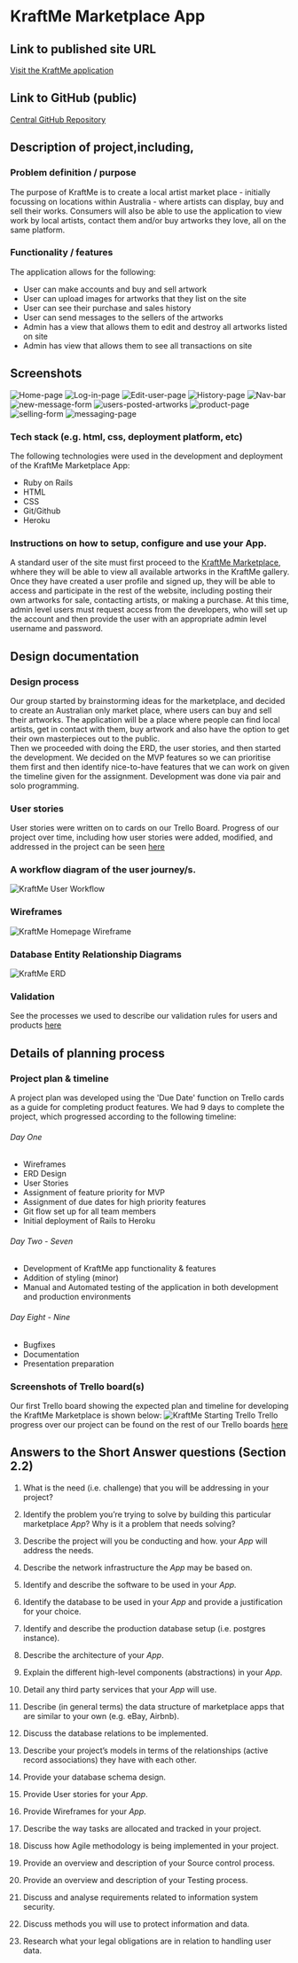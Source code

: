 # KraftMe Marketplace App

## Link to published site URL
[Visit the KraftMe application](https://young-scrubland-51531.herokuapp.com)

## Link to GitHub (public)
[Central GitHub Repository](https://github.com/EnFen/kraftme)
## Description of project,including,

### Problem definition / purpose
The purpose of KraftMe is to create a local artist market place - initially focussing on locations within  Australia -  where artists can display, buy and sell their works. 
Consumers will also be able to use the application to view work by local artists,  contact them and/or buy artworks they love,  all on the same platform. 

### Functionality / features
The application allows for the following:
  * User can make accounts and buy and sell artwork
  * User can upload images for artworks that they list on the site
  * User can see their purchase and sales history
  * User can send messages to the sellers of the artworks
  * Admin has a view that allows them to edit and destroy all artworks listed on site
  * Admin has view that allows them to see all transactions on site

## Screenshots
![Home-page](./docs/screenshots/kraftme-homepage.png)
![Log-in-page](./docs/screenshots/log-in-page.png)
![Edit-user-page](./docs/screenshots/edit-user-page.png)
![History-page](./docs/screenshots/history-page.png)
![Nav-bar](./docs/screenshots/navbar-when-signed-in.png)
![new-message-form](./docs/screenshots/new-message-form.png)
![users-posted-artworks](./docs/screenshots/posted-artworks.png)
![product-page](./docs/screenshots/product-page.png)
![selling-form](./docs/screenshots/selling-form.png)
![messaging-page](./docs/screenshots/messaging-page.png)


### Tech stack (e.g. html, css, deployment platform, etc)
The following technologies were used in the development and deployment of the KraftMe Marketplace App:
  * Ruby on Rails
  * HTML
  * CSS
  * Git/Github
  * Heroku

### Instructions on how to setup, configure and use your App.
A standard user of the site must first proceed to the [KraftMe Marketplace](https://young-scrubland-51531.herokuapp.com), whhere they will be able to view all available artworks in the KraftMe gallery. Once they have created a user profile and signed up, they will be able to access and participate in the rest of the website, including posting their own artworks for sale, contacting artists, or making a purchase.
At this time, admin level users must request access from the developers, who will set up the account and then provide the user with an appropriate admin level username and password.

## Design documentation


### Design process 
Our group started by brainstorming ideas for the marketplace, and decided to create an Australian only market place, where users can buy and sell their artworks. The application will be a place where people can find local artists, get in contact with them, buy artwork and also have the option to get their own masterpieces out to the public.  
Then we proceeded with doing the ERD, the user stories, and then started the development. We decided on the MVP features so we can prioritise them first and then identify nice-to-have features that we can work on given the timeline given for the assignment. Development was done via pair and solo programming.

### User stories
User stories were written on to cards on our Trello Board. Progress of our project over time, including how user stories were added, modified, and addressed in the project can be seen [here](./docs/trello_boards)

### A workflow diagram of the user journey/s.
![KraftMe User Workflow](/docs/user_workflow/User_workflow.png)

### Wireframes
![KraftMe Homepage Wireframe](./docs/wireframes/#)

### Database Entity Relationship Diagrams
![KraftMe ERD](./docs/erd/kraftme_erd.png)

### Validation
See the processes we used to describe our validation rules for users and products [here](./docs/validation_rules)

## Details of planning process

### Project plan & timeline
A project plan was developed using the 'Due Date' function on Trello cards as a guide for completing product features.
We had 9 days to complete the project, which progressed according to the following timeline:
  ###### Day One
  * Wireframes
  * ERD Design
  * User Stories
  * Assignment of feature priority for MVP
  * Assignment of due dates for high priority features
  * Git flow set up for all team members
  * Initial deployment of Rails to Heroku
  ###### Day Two - Seven
  * Development of KraftMe app functionality & features
  * Addition of styling (minor)
  * Manual and Automated testing of the application in both development and production environments
  ###### Day Eight - Nine
  * Bugfixes
  * Documentation
  * Presentation preparation
  

### Screenshots of Trello board(s)
Our first Trello board showing the expected plan and timeline for developing the KraftMe Marketplace is shown below:
![KraftMe Starting Trello](./docs/trello_boards/29.10.18_trello.png)
Trello progress over our project can be found on the rest of our Trello boards [here](./docs/trello_boards)

## Answers to the Short Answer questions (Section 2.2)

1. What is the need (i.e. challenge) that you will be addressing in your project?

2. Identify the problem you’re trying to solve by building this particular marketplace *App*? Why is it a problem that needs solving?

3. Describe the project will you be conducting and how. your *App* will address the needs.

4. Describe the network infrastructure the *App* may be based on.

5. Identify and describe the software to be used in your *App.*

6. Identify the database to be used in your *App* and provide a justification for your choice.

7. Identify and describe the production database setup (i.e. postgres instance).

8. Describe the architecture of your *App*.

9. Explain the different high-level components (abstractions) in your *App*.

10. Detail any third party services that your *App* will use.

11. Describe (in general terms) the data structure of marketplace apps that are similar to your own (e.g. eBay, Airbnb).

12. Discuss the database relations to be implemented.

13. Describe your project’s models in terms of the relationships (active record associations) they have with each other.

14. Provide your database schema design.

15. Provide User stories for your *App*.

16. Provide Wireframes for your *App*.

17. Describe the way tasks are allocated and tracked in your project.

18. Discuss how Agile methodology is being implemented in your project.

19. Provide an overview and description of your Source control process.

20. Provide an overview and description of your Testing process.

21. Discuss and analyse requirements related to information system security.

22. Discuss methods you will use to protect information and data.

23. Research what your legal obligations are in relation to handling user data.



